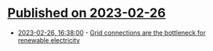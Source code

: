 # [Published on 2023-02-26](index.md)

* [2023-02-26, 16:38:00](https://soylentnews.org/article.pl?sid=23/02/25/0619252&from=rss) - [Grid connections are the bottleneck for renewable electricity](https://soylentnews.org/article.pl?sid=23/02/25/0619252&from=rss)
